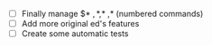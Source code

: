 - [ ] Finally manage $* $,* ,$* $,$* (numbered commands)
- [ ] Add more original ed's features
- [ ] Create some automatic tests